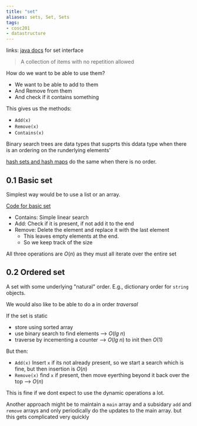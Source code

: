 ```yaml
---
title: "set"
aliases: sets, Set, Sets
tags: 
- cosc201
- datastructure
---
```


links: [java docs](https://docs.oracle.com/javase/7/docs/api/java/util/Set.html) for set interface

> A collection of items with no repetition allowed

How do we want to be able to use them? 
- We want to be able to add to them
- And Remove from them
- And check if it contains something

This gives us the methods:
- `Add(x)`
- `Remove(x)`
- `Contains(x)`

Binary search trees are data types that supprts this ddata type when there is an ordering on the runderlying elements'

[hash sets and hash maps](notes/hash-map.md) do the same when there is no order.

## 0.1 Basic set

Simplest way would be to use a list or an array.

[Code for basic set](https://blackboard.otago.ac.nz/bbcswebdav/pid-2890167-dt-content-rid-18354837_1/courses/COSC201_S1DNIE_2022/BasicSet.java)

- Contains: Simple linear search
- Add: Check if it is present, if not add it to the end
- Remove: Delete the element and replace it with the last element
	- This leaves empty elements at the end.
	- So we keep track of the size

All three operations are $O(n)$ as they must all iterate over the entire set

## 0.2 Ordered set

A set with some underlying "natural" order. E.g., dictionary order for `string` objects.

We would also like to be able to do a in order *traversal*

If the set is static
- store using sorted array
- use binary search to find elements --> $O(lg\ n)$
- traverse by incementing a counter --> $O(lg\ n)$ to init then $O(1)$

But then:
- `Add(x)` Insert `x` if its not already present, so we start a search which is fine, but then insertion is $O(n)$ 
- `Remove(x)` find `x` if present, then move eyerthing beyond it back over the top --> $O(n)$

This is fine if we dont expect to use the dynamic operations a lot. 

Another approach might be to maintain a `main` array and a subsidary `add` and `remove` arrays and only periodically do the updates to the main array. but this gets complicated very quickly